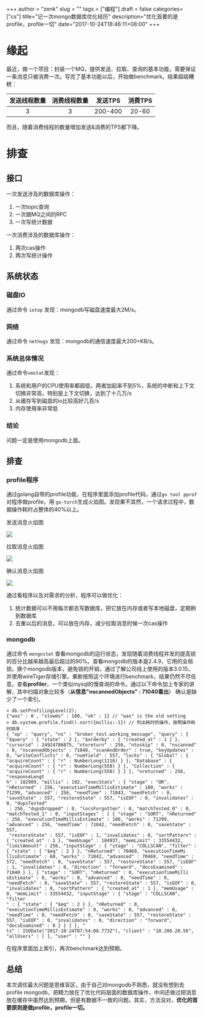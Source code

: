 +++
author = "zenk"
slug = ""
tags = ["编程"]
draft = false
categories=["cs"]
title="记一次mongo数据库优化经历"
description="优化首要的是profile，profile一切"
date="2017-10-24T18:46:11+08:00"
+++

# 缘起

最近，做一个项目：封装一个MQ，提供发送、拉取、查询的基本功能，需要保证一条消息只被消费一次。写完了基本功能以后，开始做benchmark。结果超级糟糕：

| 发送线程数量 | 消费线程数量 |  发送TPS  | 消费TPS |
| :----: | :----: | :-----: | :---: |
|   3    |   3    | 200-400 | 20-60 |

而且，随着消费线程的数量增加发送&消费的TPS都下降。

# 排查

## 接口

一次发送涉及的数据库操作：

1. 一次topic查询
2. 一次跟MQ之间的RPC
3. 一次写统计数据

一次消费涉及的数据库操作：

1. 两次cas操作
2. 两次写统计操作

## 系统状态

### 磁盘IO

通过命令 `iotop` 发现：mongodb写磁盘速度最大2M/s。

### 网络

通过命令 `nethogs` 发现：mongodb的通信速度最大200+KB/s。

### 系统总体情况

通过命令`vmstat`发现：

1. 系统和用户的CPU使用率都超低，两者加起来不到5%，系统的中断和上下文切换非常高，特别是上下文切换，达到了十几万/s
2. 从缓存写到磁盘的io比较高好几百/s
3. 内存使用率非常低

### 结论

问题一定是使用mongodb上面。

## 排查

### profile程序

通过golang自带的profile功能，在程序里面添加profile代码，通过`go tool pprof`对程序做profile，用 `go-torch`生成火焰图。发现果不其然，一个请求过程中，数据操作耗时占整体的40%以上。

发送消息火焰图

![](/imgs/create.job.png)

拉取消息火焰图

![](/imgs/pull.job.png)

确认消息火焰图

![](/imgs/finish.job.png)

通过看程序以及对需求的分析，程序可以做优化：

1. 统计数据可以不用每次都去写数据库，把它放在内存或者写本地磁盘，定期刷到数据库
2. 去重以后的消息，可以放在内存，减少拉取消息时候一次cas操作

### mongodb

通过命令 `mongostat` 查看mongodb的运行状态，发现随着消费线程并发的提高锁的百分比越来越高最后超过的90%。查看mongodb的版本是2.4.9，它用的全局锁。换个mongodb版本，避免锁的开销，通过了解公司线上使用的版本3.0.15，并使用wireTiger存储引擎。果断按照这个环境进行benchmark，结果仍然不尽任意。查看**profiler**，一个类似mysql的慢查询的命令。通过以下命令加上专家的讲解，其中扫描对象比较多（**从信息"nscannedObjects" : 71040看出**） 确认是缺少了一个索引。

```
> db.setProfilingLevel(2);
{"was" : 0 , "slowms" : 100, "ok" : 1} // "was" is the old setting
> db.system.profile.find().sort({millis:-1}) // 列出耗时的操作，按照操作耗时排序
{ "op" : "query", "ns" : "broker_test.working_message", "query" : { "$query" : { "state" : 2 }, "$orderby" : { "created_at" : 1 } }, "cursorid" : 24924786875, "ntoreturn" : 256, "ntoskip" : 0, "nscanned" : 0, "nscannedObjects" : 71040, "scanAndOrder" : true, "keyUpdates" : 
0, "writeConflicts" : 0, "numYield" : 557, "locks" : { "Global" : { "acquireCount" : { "r" : NumberLong(1116) } }, "Database" : { "acquireCount" : { "r" : NumberLong(558) } }, "Collection" : { "acquireCount" : { "r" : NumberLong(558) } } }, "nreturned" : 256, "responseLengt
h" : 182909, "millis" : 192, "execStats" : { "stage" : "OR", "nReturned" : 256, "executionTimeMillisEstimate" : 180, "works" : 71299, "advanced" : 256, "needTime" : 71043, "needFetch" : 0, "saveState" : 557, "restoreState" : 557, "isEOF" : 0, "invalidates" : 0, "dupsTested"
 : 256, "dupsDropped" : 0, "locsForgotten" : 0, "matchTested_0" : 0, "matchTested_1" : 0, "inputStages" : [ { "stage" : "SORT", "nReturned" : 256, "executionTimeMillisEstimate" : 180, "works" : 71299, "advanced" : 256, "needTime" : 71042, "needFetch" : 0, "saveState" : 557,
 "restoreState" : 557, "isEOF" : 1, "invalidates" : 0, "sortPattern" : { "created_at" : 1 }, "memUsage" : 184937, "memLimit" : 33554432, "limitAmount" : 256, "inputStage" : { "stage" : "COLLSCAN", "filter" : { "state" : { "$eq" : 2 } }, "nReturned" : 70469, "executionTimeMi
llisEstimate" : 60, "works" : 71042, "advanced" : 70469, "needTime" : 572, "needFetch" : 0, "saveState" : 557, "restoreState" : 557, "isEOF" : 1, "invalidates" : 0, "direction" : "forward", "docsExamined" : 71040 } }, { "stage" : "SORT", "nReturned" : 0, "executionTimeMilli
sEstimate" : 0, "works" : 0, "advanced" : 0, "needTime" : 0, "needFetch" : 0, "saveState" : 557, "restoreState" : 557, "isEOF" : 0, "invalidates" : 0, "sortPattern" : { "created_at" : 1 }, "memUsage" : 0, "memLimit" : 33554432, "inputStage" : { "stage" : "COLLSCAN", "filter
" : { "state" : { "$eq" : 2 } }, "nReturned" : 0, "executionTimeMillisEstimate" : 0, "works" : 0, "advanced" : 0, "needTime" : 0, "needFetch" : 0, "saveState" : 557, "restoreState" : 557, "isEOF" : 0, "invalidates" : 0, "direction" : "forward", "docsExamined" : 0 } } ] }, "
ts" : ISODate("2017-10-24T07:54:08.773Z"), "client" : "10.200.20.56", "allUsers" : [ ], "user" : "" }
```

在程序里面加上索引，再次benchmark达到预期。

## 总结

本次调优最大问题是思维盲区，由于自己对mongodb不熟悉，就没有想到去profile mongodb，把精力放在了优化代码层面的数据库操作，中间还做过把消息放在缓存中虽然达到预期，但是有数据不一致的问题。其实，方法没对，**优化的首要原则是做profile，profile一切。**